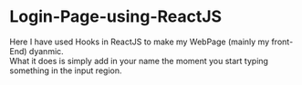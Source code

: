 # Login-Page-using-ReactJS

Here I have used Hooks in ReactJS to make my WebPage (mainly my front-End) dyanmic.
<br/>
What it does is simply add in your name the moment you start typing something in the input region.
